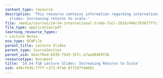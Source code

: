 ```yaml
---
content_type: resource
description: 'This resource contains information regarding international trade lecture
  slides: Increasing returns to scale.'
file: /media/courses/14-54-international-trade-fall-2016/446cf63677ffc3728fa68ff2d7fe0d61_MIT14_54F16_Lecture_17.pdf
file_type: application/pdf
learning_resource_types:
- Lecture Notes
ocw_type: OCWFile
parent_title: Lecture Slides
parent_type: CourseSection
parent_uid: 0a3cf0ed-6939-75d3-35fc-a7aad8469f3b
resourcetype: Document
title: '14.54 F16 Lecture Slides: Increasing Returns to Scale'
uid: 446cf636-77ff-c372-8fa6-8ff2d7fe0d61
---
```

